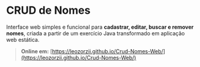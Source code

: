 # CRUD de Nomes

Interface web simples e funcional para **cadastrar, editar, buscar e remover nomes**, criada a partir de um exercício Java transformado em aplicação web estática.

> **Online em:** [https://leozorzii.github.io/Crud-Nomes-Web/](https://leozorzii.github.io/Crud-Nomes-Web/)

